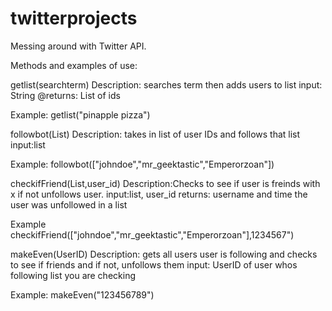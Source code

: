 # twitterprojects
Messing around with Twitter API. 

Methods and examples of use:

getlist(searchterm)
Description: searches term then adds users to list
input: String
@returns: List of ids

Example:  getlist("pinapple pizza")

followbot(List)
Description: takes in list of user IDs and follows that list
input:list

Example: followbot(["johndoe","mr_geektastic","Emperorzoan"])

checkifFriend(List,user_id)
Description:Checks to see if user is freinds with x if not unfollows user.
input:list, user_id
returns: username and time the user was unfollowed in a list

Example checkifFriend(["johndoe","mr_geektastic","Emperorzoan"],1234567")

makeEven(UserID)
Description: gets all users user is following and checks to see if friends and if not, unfollows them
input: UserID of user whos following list you are checking

Example: makeEven("123456789")
